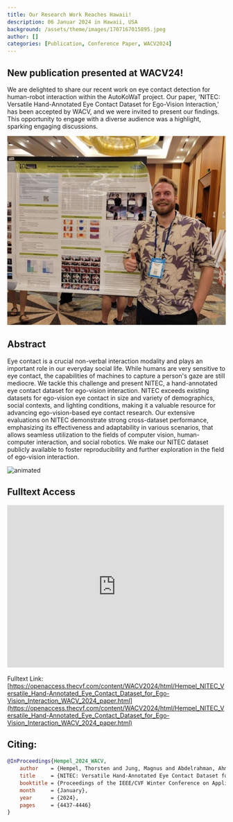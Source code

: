 ```yaml
---
title: Our Research Work Reaches Hawaii!
description: 06 Januar 2024 in Hawaii, USA
background: /assets/theme/images/1707167015895.jpeg
author: []
categories: [Publication, Conference Paper, WACV2024]
---
```

## New publication presented at WACV24!
We are delighted to share our recent work on eye contact detection for human-robot interaction within the AutoKoWaT project. Our paper, 'NITEC: Versatile Hand-Annotated Eye Contact Dataset for Ego-Vision Interaction,' has been accepted by WACV, and we were invited to present our findings. This opportunity to engage with a diverse audience was a highlight, sparking engaging discussions.

![image](/assets/theme/images/1707167015895.jpeg)

## Abstract
Eye contact is a crucial non-verbal interaction modality and plays an important role in our everyday social life. While humans are very sensitive to eye contact, the capabilities of machines to capture a person's gaze are still mediocre. We tackle this challenge and present NITEC, a hand-annotated eye contact dataset for ego-vision interaction. NITEC exceeds existing datasets for ego-vision eye contact in size and variety of demographics, social contexts, and lighting conditions, making it a valuable resource for advancing ego-vision-based eye contact research. Our extensive evaluations on NITEC demonstrate strong cross-dataset performance, emphasizing its effectiveness and adaptability in various scenarios, that allows seamless utilization to the fields of computer vision, human-computer interaction, and social robotics. We make our NITEC dataset publicly available to foster reproducibility and further exploration in the field of ego-vision interaction.


<img src="https://github.com/thohemp/archive/blob/main/nitec.gif" alt="animated" />


## Fulltext Access
<embed src="https://openaccess.thecvf.com/content/WACV2024/papers/Hempel_NITEC_Versatile_Hand-Annotated_Eye_Contact_Dataset_for_Ego-Vision_Interaction_WACV_2024_paper.pdf" width="500" height="375" type='application/pdf'>


Fulltext Link: [https://openaccess.thecvf.com/content/WACV2024/html/Hempel_NITEC_Versatile_Hand-Annotated_Eye_Contact_Dataset_for_Ego-Vision_Interaction_WACV_2024_paper.html](https://openaccess.thecvf.com/content/WACV2024/html/Hempel_NITEC_Versatile_Hand-Annotated_Eye_Contact_Dataset_for_Ego-Vision_Interaction_WACV_2024_paper.html)

## Citing:
```bibtex
@InProceedings{Hempel_2024_WACV,
    author    = {Hempel, Thorsten and Jung, Magnus and Abdelrahman, Ahmed A. and Al-Hamadi, Ayoub},
    title     = {NITEC: Versatile Hand-Annotated Eye Contact Dataset for Ego-Vision Interaction},
    booktitle = {Proceedings of the IEEE/CVF Winter Conference on Applications of Computer Vision (WACV)},
    month     = {January},
    year      = {2024},
    pages     = {4437-4446}
}
```
